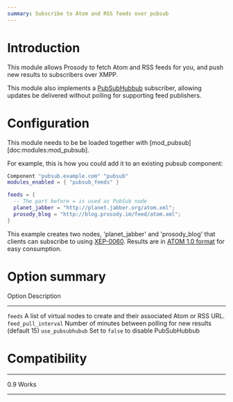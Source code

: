 ```yaml
---
summary: Subscribe to Atom and RSS feeds over pubsub
---
```


# Introduction

This module allows Prosody to fetch Atom and RSS feeds for you, and push
new results to subscribers over XMPP.

This module also implements a
[PubSubHubbub](http://pubsubhubbub.googlecode.com/svn/trunk/pubsubhubbub-core-0.3.html)
subscriber, allowing updates be delivered without polling for supporting
feed publishers.

# Configuration

This module needs to be be loaded together with
[mod\_pubsub][doc:modules:mod\_pubsub].

For example, this is how you could add it to an existing pubsub
component:

``` lua
Component "pubsub.example.com" "pubsub"
modules_enabled = { "pubsub_feeds" }

feeds = {
  -- The part before = is used as PubSub node
  planet_jabber = "http://planet.jabber.org/atom.xml";
  prosody_blog = "http://blog.prosody.im/feed/atom.xml";
}
```

This example creates two nodes, 'planet\_jabber' and 'prosody\_blog'
that clients can subscribe to using
[XEP-0060](http://xmpp.org/extensions/xep-0060.html). Results are in
[ATOM 1.0 format](http://atomenabled.org/) for easy consumption.

# Option summary

  Option                 Description
  ---------------------- -------------------------------------------------------------------------
  `feeds`                A list of virtual nodes to create and their associated Atom or RSS URL.
  `feed_pull_interval`   Number of minutes between polling for new results (default 15)
  `use_pubsubhubub`      Set to `false` to disable PubSubHubbub

# Compatibility

  ----- -------
  0.9   Works
  ----- -------
